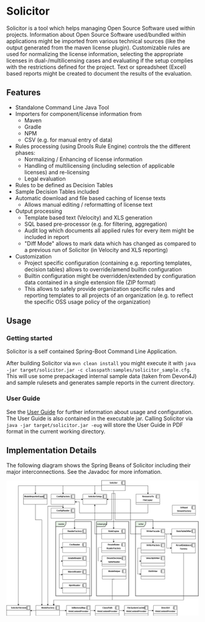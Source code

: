 # Solicitor
Solicitor is a tool which helps managing Open Source Software used within projects. Information about Open Source Software used/bundled within applications
might be imported from various technical sources (like the output generated from the maven license plugin). Customizable rules are used for normalizing the
license information, selecting the appropriate licenses in dual-/multilicensing cases and evaluating if the setup complies with the restrictions defined
for the project. Text or spreadsheet (Excel) based reports might be created to document the results of the evaluation.

## Features

* Standalone Command Line Java Tool
* Importers for component/license information from
  * Maven
  * Gradle
  * NPM
  * CSV (e.g. for manual entry of data)
* Rules processing (using Drools Rule Engine) controls the the different phases:
  * Normalizing / Enhancing of license information
  * Handling of multilicensing (including selection of applicable licenses) and re-licensing
  * Legal evaluation
* Rules to be defined as Decision Tables
* Sample Decision Tables included
* Automatic download and file based caching of license texts
  * Allows manual editing / reformatting of license text
* Output processing
  * Template based text (Velocity) and XLS generation
  * SQL based pre-processor (e.g. for filtering, aggregation)
  * Audit log which documents all applied rules for every item might be included in report
  * "Diff Mode" allows to mark data which has changed as compared to a previous run of Solicitor (in Velocity and XLS reporting)
* Customization
  * Project specific configuration (containing e.g. reporting templates, decision tables) allows to override/amend builtin configuration
  * Builtin configuration might be overridden/extended by configuration data contained in a single extension file (ZIP format)
  * This allows to safely provide organization specific rules and reporting templates to all projects of an organization (e.g. to reflect the specific OSS usage policy of the organization) 

## Usage

### Getting started
Solicitor is a self contained Spring-Boot Command Line Application.

After building Solicitor via `mvn clean install` you might execute it with `java -jar target/solicitor.jar -c classpath:samples/solicitor_sample.cfg`.
This will use some prepackaged internal sample data (taken from Devon4J) and sample rulesets and generates sample reports in the current directory. 

### User Guide
See the [User Guide](src/main/asciidoc/solicitor_userguide.adoc) for further information about usage and configuration. The User Guide is also contained in the executable jar. Calling Solicitor via `java -jar target/solicitor.jar -eug` will store the User Guide in PDF format in the current working directory.

## Implementation Details

The following diagram shows the Spring Beans of Solicitor including their major interconnections. See the Javadoc for more infomation.

![Solicitor Beans](https://github.com/devonfw-forge/solicitor/raw/master/src/main/java/com/devonfw/tools/solicitor/doc-files/solicitor_beans.png "Solicitor Spring Beans - See the Solicitor Javadoc for more information")

